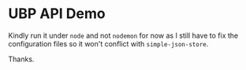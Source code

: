 # UBP API Demo

Kindly run it under `node` and not `nodemon` for now as I still have to fix the configuration files so it won't conflict with `simple-json-store`.

Thanks.